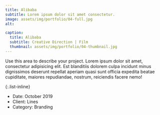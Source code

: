 ```yaml
---
title: Alibaba
subtitle: Lorem ipsum dolor sit amet consectetur.
image: assets/img/portfolio/04-full.jpg
alt: 

caption:
  title: Alibaba
  subtitle: Creative Direction | Film
  thumbnail: assets/img/portfolio/04-thumbnail.jpg
---
```

Use this area to describe your project. Lorem ipsum dolor sit amet, consectetur adipisicing elit. Est blanditiis dolorem culpa incidunt minus dignissimos deserunt repellat aperiam quasi sunt officia expedita beatae cupiditate, maiores repudiandae, nostrum, reiciendis facere nemo!

{:.list-inline}
- Date: October 2019
- Client: Lines
- Category: Branding

